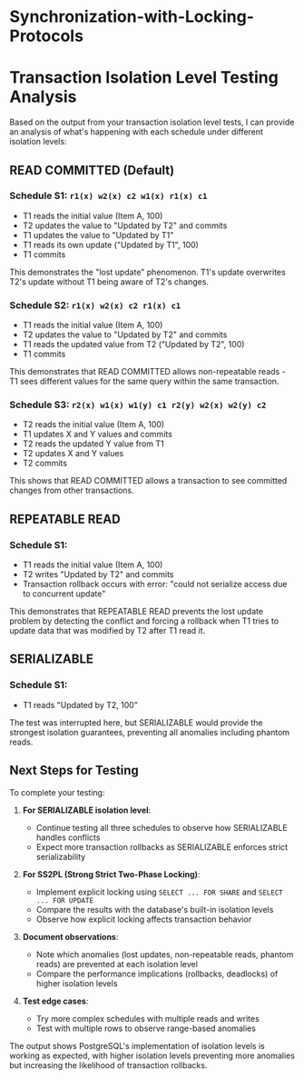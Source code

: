 # Synchronization-with-Locking-Protocols



          
# Transaction Isolation Level Testing Analysis

Based on the output from your transaction isolation level tests, I can provide an analysis of what's happening with each schedule under different isolation levels:

## READ COMMITTED (Default)

### Schedule S1: `r1(x) w2(x) c2 w1(x) r1(x) c1`
- T1 reads the initial value (Item A, 100)
- T2 updates the value to "Updated by T2" and commits
- T1 updates the value to "Updated by T1"
- T1 reads its own update ("Updated by T1", 100)
- T1 commits

This demonstrates the "lost update" phenomenon. T1's update overwrites T2's update without T1 being aware of T2's changes.

### Schedule S2: `r1(x) w2(x) c2 r1(x) c1`
- T1 reads the initial value (Item A, 100)
- T2 updates the value to "Updated by T2" and commits
- T1 reads the updated value from T2 ("Updated by T2", 100)
- T1 commits

This demonstrates that READ COMMITTED allows non-repeatable reads - T1 sees different values for the same query within the same transaction.

### Schedule S3: `r2(x) w1(x) w1(y) c1 r2(y) w2(x) w2(y) c2`
- T2 reads the initial value (Item A, 100)
- T1 updates X and Y values and commits
- T2 reads the updated Y value from T1
- T2 updates X and Y values
- T2 commits

This shows that READ COMMITTED allows a transaction to see committed changes from other transactions.

## REPEATABLE READ

### Schedule S1:
- T1 reads the initial value (Item A, 100)
- T2 writes "Updated by T2" and commits
- Transaction rollback occurs with error: "could not serialize access due to concurrent update"

This demonstrates that REPEATABLE READ prevents the lost update problem by detecting the conflict and forcing a rollback when T1 tries to update data that was modified by T2 after T1 read it.

## SERIALIZABLE

### Schedule S1:
- T1 reads "Updated by T2, 100"

The test was interrupted here, but SERIALIZABLE would provide the strongest isolation guarantees, preventing all anomalies including phantom reads.

## Next Steps for Testing

To complete your testing:

1. **For SERIALIZABLE isolation level**:
   - Continue testing all three schedules to observe how SERIALIZABLE handles conflicts
   - Expect more transaction rollbacks as SERIALIZABLE enforces strict serializability

2. **For SS2PL (Strong Strict Two-Phase Locking)**:
   - Implement explicit locking using `SELECT ... FOR SHARE` and `SELECT ... FOR UPDATE`
   - Compare the results with the database's built-in isolation levels
   - Observe how explicit locking affects transaction behavior

3. **Document observations**:
   - Note which anomalies (lost updates, non-repeatable reads, phantom reads) are prevented at each isolation level
   - Compare the performance implications (rollbacks, deadlocks) of higher isolation levels

4. **Test edge cases**:
   - Try more complex schedules with multiple reads and writes
   - Test with multiple rows to observe range-based anomalies

The output shows PostgreSQL's implementation of isolation levels is working as expected, with higher isolation levels preventing more anomalies but increasing the likelihood of transaction rollbacks.

